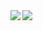 <a href="https://github.com/anuraghazra/github-readme-stats">
    <img align="left" src="https://github-readme-stats.vercel.app/api?username=keitaoouchi&show_icons=true&count_private=true&theme=bear&hide_border=true" />
</a>
<a href="https://github.com/anuraghazra/github-readme-stats">
    <img align="left" src="https://github-readme-stats.vercel.app/api/top-langs/?username=keitaoouchi&theme=bear&hide_border=true">
</a>
